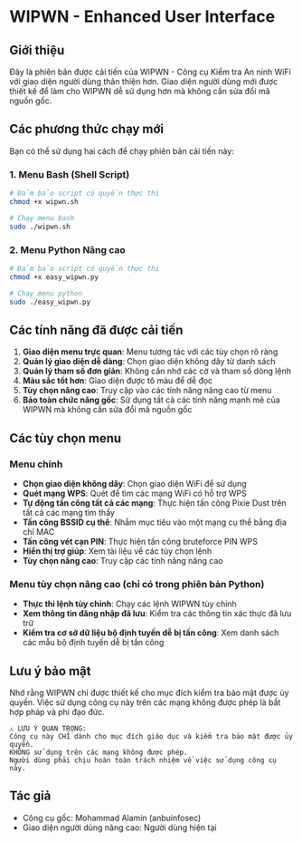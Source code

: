 # WIPWN - Enhanced User Interface

## Giới thiệu

Đây là phiên bản được cải tiến của WIPWN - Công cụ Kiểm tra An ninh WiFi với giao diện người dùng thân thiện hơn. Giao diện người dùng mới được thiết kế để làm cho WIPWN dễ sử dụng hơn mà không cần sửa đổi mã nguồn gốc.

## Các phương thức chạy mới

Bạn có thể sử dụng hai cách để chạy phiên bản cải tiến này:

### 1. Menu Bash (Shell Script)

```bash
# Đảm bảo script có quyền thực thi
chmod +x wipwn.sh

# Chạy menu bash
sudo ./wipwn.sh
```

### 2. Menu Python Nâng cao

```bash
# Đảm bảo script có quyền thực thi
chmod +x easy_wipwn.py

# Chạy menu python
sudo ./easy_wipwn.py
```

## Các tính năng đã được cải tiến

1. **Giao diện menu trực quan**: Menu tương tác với các tùy chọn rõ ràng
2. **Quản lý giao diện dễ dàng**: Chọn giao diện không dây từ danh sách
3. **Quản lý tham số đơn giản**: Không cần nhớ các cờ và tham số dòng lệnh
4. **Màu sắc tốt hơn**: Giao diện được tô màu để dễ đọc
5. **Tùy chọn nâng cao**: Truy cập vào các tính năng nâng cao từ menu
6. **Bảo toàn chức năng gốc**: Sử dụng tất cả các tính năng mạnh mẽ của WIPWN mà không cần sửa đổi mã nguồn gốc

## Các tùy chọn menu

### Menu chính

- **Chọn giao diện không dây**: Chọn giao diện WiFi để sử dụng
- **Quét mạng WPS**: Quét để tìm các mạng WiFi có hỗ trợ WPS
- **Tự động tấn công tất cả các mạng**: Thực hiện tấn công Pixie Dust trên tất cả các mạng tìm thấy
- **Tấn công BSSID cụ thể**: Nhắm mục tiêu vào một mạng cụ thể bằng địa chỉ MAC
- **Tấn công vét cạn PIN**: Thực hiện tấn công bruteforce PIN WPS
- **Hiển thị trợ giúp**: Xem tài liệu về các tùy chọn lệnh
- **Tùy chọn nâng cao**: Truy cập các tính năng nâng cao

### Menu tùy chọn nâng cao (chỉ có trong phiên bản Python)

- **Thực thi lệnh tùy chỉnh**: Chạy các lệnh WIPWN tùy chỉnh
- **Xem thông tin đăng nhập đã lưu**: Kiểm tra các thông tin xác thực đã lưu trữ
- **Kiểm tra cơ sở dữ liệu bộ định tuyến dễ bị tấn công**: Xem danh sách các mẫu bộ định tuyến dễ bị tấn công

## Lưu ý bảo mật

Nhớ rằng WIPWN chỉ được thiết kế cho mục đích kiểm tra bảo mật được ủy quyền. Việc sử dụng công cụ này trên các mạng không được phép là bất hợp pháp và phi đạo đức.

```
⚠️ LƯU Ý QUAN TRỌNG:
Công cụ này CHỈ dành cho mục đích giáo dục và kiểm tra bảo mật được ủy quyền.
KHÔNG sử dụng trên các mạng không được phép.
Người dùng phải chịu hoàn toàn trách nhiệm về việc sử dụng công cụ này.
```

## Tác giả

- Công cụ gốc: Mohammad Alamin (anbuinfosec)
- Giao diện người dùng nâng cao: Người dùng hiện tại
